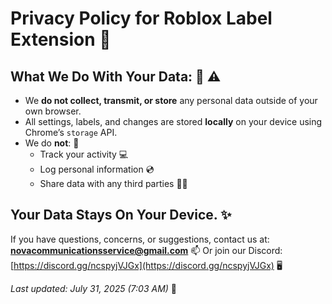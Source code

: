 # Privacy Policy for Roblox Label Extension 🍞

## What We Do With Your Data: 🧪 ⚠️
- We **do not collect, transmit, or store** any personal data outside of your own browser.
- All settings, labels, and changes are stored **locally** on your device using Chrome’s `storage` API.
- We do **not**: 🛑
  - Track your activity  💻
  - Log personal information 💿
  - Share data with any third parties ⛓️‍💥

## Your Data Stays On Your Device. ✨

If you have questions, concerns, or suggestions, contact us at:  
**novacommunicationsservice@gmail.com**  📫
Or join our Discord: [https://discord.gg/ncspyjVJGx](https://discord.gg/ncspyjVJGx) 🖥️

_Last updated: July 31, 2025 (7:03 AM)_ 🧋
